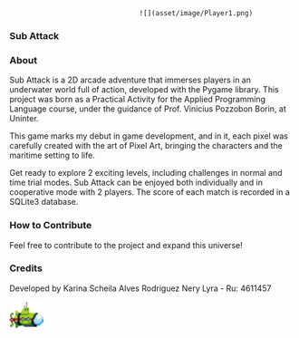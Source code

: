                                     ![](asset/image/Player1.png)                                       

### Sub Attack                     

### About
Sub Attack is a 2D arcade adventure that immerses players in an underwater world full of action, developed with the Pygame library. This project was born as a Practical Activity for the Applied Programming Language course, under the guidance of Prof. Vinicius Pozzobon Borin, at Uninter.

This game marks my debut in game development, and in it, each pixel was carefully created with the art of Pixel Art, bringing the characters and the maritime setting to life.

Get ready to explore 2 exciting levels, including challenges in normal and time trial modes. Sub Attack can be enjoyed both individually and in cooperative mode with 2 players. The score of each match is recorded in a SQLite3 database.

### How to Contribute
Feel free to contribute to the project and expand this universe!

### Credits
Developed by Karina Scheila Alves Rodriguez Nery Lyra - Ru: 4611457

![](asset/image/Player2.png)
